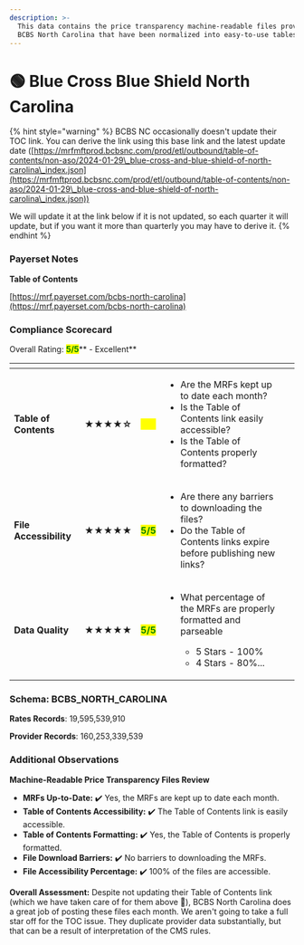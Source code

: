 ```yaml
---
description: >-
  This data contains the price transparency machine-readable files provided by
  BCBS North Carolina that have been normalized into easy-to-use tables.
---
```


# 🟢 Blue Cross Blue Shield North Carolina

{% hint style="warning" %}
BCBS NC occasionally doesn't update their TOC link. You can derive the link using this base link and the latest update date ([https://mrfmftprod.bcbsnc.com/prod/etl/outbound/table-of-contents/non-aso/2024-01-29\_blue-cross-and-blue-shield-of-north-carolina\_index.json](https://mrfmftprod.bcbsnc.com/prod/etl/outbound/table-of-contents/non-aso/2024-01-29\_blue-cross-and-blue-shield-of-north-carolina\_index.json))

We will update it at the link below if it is not updated, so each quarter it will update, but if you want it more than quarterly you may have to derive it.
{% endhint %}

### Payerset Notes

**Table of Contents**

[https://mrf.payerset.com/bcbs-north-carolina](https://mrf.payerset.com/bcbs-north-carolina)

### Compliance Scorecard

Overall Rating: <mark style="color:green;">**5/5**</mark>** - Excellent**

<table data-view="cards"><thead><tr><th></th><th></th><th></th><th></th><th data-hidden data-card-cover data-type="files"></th></tr></thead><tbody><tr><td><strong>Table of Contents</strong></td><td><strong>★★★★☆</strong></td><td><mark style="color:yellow;"><strong>4/5</strong></mark></td><td><ul><li>Are the MRFs kept up to date each month? </li><li>Is the Table of Contents link easily accessible?</li><li>Is the Table of Contents properly formatted?</li></ul></td><td></td></tr><tr><td><strong>File Accessibility</strong></td><td><strong>★★★★★</strong></td><td><mark style="color:green;"><strong>5/5</strong></mark></td><td><ul><li>Are there any barriers to downloading the files?</li><li>Do the Table of Contents links expire before publishing new links?</li></ul></td><td></td></tr><tr><td><strong>Data Quality</strong></td><td><strong>★★★★★</strong></td><td><mark style="color:green;"><strong>5/5</strong></mark></td><td><ul><li><p>What percentage of the MRFs are properly formatted and parseable</p><ul><li>5 Stars - 100%</li><li>4 Stars - 80%...</li></ul></li></ul></td><td></td></tr></tbody></table>

### Schema: BCBS\_NORTH\_CAROLINA

**Rates Records**: 19,595,539,910

**Provider Records**: 160,253,339,539

### Additional Observations

**Machine-Readable Price Transparency Files Review**

* **MRFs Up-to-Date:** ✔️ Yes, the MRFs are kept up to date each month.
* **Table of Contents Accessibility:** ✔️ The Table of Contents link is easily accessible.
* **Table of Contents Formatting:** ✔️ Yes, the Table of Contents is properly formatted.
* **File Download Barriers:** ✔️ No barriers to downloading the MRFs.
* **File Accessibility Percentage:** ✔️ 100% of the files are accessible.

**Overall Assessment:** Despite not updating their Table of Contents link (which we have taken care of for them above 🙂), BCBS North Carolina does a great job of posting these files each month. We aren't going to take a full star off for the TOC issue. They duplicate provider data substantially, but that can be a result of interpretation of the CMS rules.
